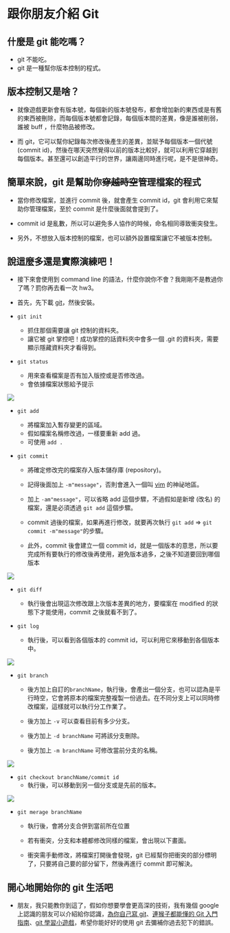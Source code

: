 # 跟你朋友介紹 Git

## 什麼是 git 能吃嗎？

- git 不能吃。
-  git 是一種幫你版本控制的程式。


## 版本控制又是啥？

- 就像遊戲更新會有版本號，每個新的版本號發布，都會增加新的東西或是有舊的東西被刪除，而每個版本號都會記錄，每個版本間的差異，像是誰被削弱，誰被 buff ，什麼物品被修改。

- 而 git，它可以幫你紀錄每次修改後產生的差異，並賦予每個版本一個代號 (commit id)，然後在哪天突然覺得以前的版本比較好，就可以利用它穿越到每個版本。甚至還可以創造平行的世界，讓兩邊同時進行呢，是不是很神奇。

## 簡單來說，git 是幫助你~~穿越時空~~管理檔案的程式

- 當你修改檔案，並進行 commit 後，就會產生 commit id，git 會利用它來幫助你管理檔案，至於 commit 是什麼後面就會提到了。

- commit id 是亂數，所以可以避免多人協作的時候，命名相同導致衝突發生。

- 另外，不想放入版本控制的檔案，也可以額外設置檔案讓它不被版本控制。

## 說這麼多還是實際演練吧！

- 接下來會使用到 command line 的語法，什麼你說你不會？我剛剛不是教過你了嗎？罰你再去看一次 hw3。

- 首先，先下載 [git](https://git-scm.com/download/win)，然後安裝。

- `git init` 
    - 抓住那個需要讓 git 控制的資料夾。
    - 讓它被 git 掌控吧！成功掌控的話資料夾中會多一個 .git 的資料夾，需要顯示隱藏資料夾才看得到。

- `git status`
    - 用來查看檔案是否有加入版控或是否修改過。
    - 會依據檔案狀態給予提示

![](https://i.imgur.com/NO9CIob.gif)

- `git add` 
    - 將檔案加入暫存變更的區域。
    - 假如檔案名稱修改過，一樣要重新 add 過。
    - 可使用 `add .` 

- `git commit`
    - 將確定修改完的檔案存入版本儲存庫 (repository)。

    - 記得後面加上 `-m"message"`，否則會進入一個叫 [vim](https://gitbook.tw/chapters/command-line/vim-introduction.html) 的神祕地區。

    - 加上 `-am"message"`，可以省略 add 這個步驟，不過假如是新增 (改名) 的檔案，還是必須透過 `git add` 這個步驟。

    - commit 過後的檔案，如果再進行修改，就要再次執行 `git add` => `git commit -m"message"`的步驟。

    - 此外，commit 後會建立一個 commit id，就是一個版本的意思，所以要完成所有要執行的修改後再使用，避免版本過多，之後不知道要回到哪個版本

![](https://i.imgur.com/5lsNxWv.gif)

- `git diff`
    - 執行後會出現這次修改跟上次版本差異的地方，要檔案在 modified 的狀態下才能使用，commit 之後就看不到了。

- `git log`
    - 執行後，可以看到各個版本的 commit id，可以利用它來移動到各個版本中。

![](https://i.imgur.com/gyalVao.gif)

- `git branch`

    - 後方加上自訂的`branchName`，執行後，會產出一個分支，也可以認為是平行時空，它會將原本的檔案完整複製一份過去。在不同分支上可以同時修改檔案，這樣就可以執行分工作業了。

    - 後方加上 `-v` 可以查看目前有多少分支。

    - 後方加上 `-d branchName` 可將該分支刪除。

    - 後方加上 `-m branchName` 可修改當前分支的名稱。

![](https://i.imgur.com/Zn202fw.gif)

- `git checkout branchName/commit id`
    - 執行後，可以移動到另一個分支或是先前的版本。

![](https://i.imgur.com/OEv1FM5.gif)

- `git merage branchName`
    - 執行後，會將分支合併到當前所在位置

    - 若有衝突，分支和本體都修改同樣的檔案，會出現以下畫面。

    - 衝突需手動修改，將檔案打開後會發現，git 已經幫你把衝突的部分標明了，只要將自己要的部分留下，然後再進行 commit 即可解決。

## 開心地開始你的 git 生活吧
- 朋友，我只能教你到這了，假如你想要學會更高深的技術，我有幾個 google 上認識的朋友可以介紹給你認識，[為你自己寫 git](https://gitbook.tw/)、[連猴子都能懂的 Git 入門指南](https://backlog.com/git-tutorial/tw/)、[git 學習小遊戲](https://learngitbranching.js.org/?locale=zh_TW)，希望你能好好的使用 git 去彌補你過去犯下的錯誤。

